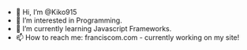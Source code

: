 - 👋 Hi, I’m @Kiko915
- 👀 I’m interested in Programming.
- 🌱 I’m currently learning Javascript Frameworks.
- 📫 How to reach me: franciscom.com - currently working on my site!

<!---
Kiko915/Kiko915 is a ✨ special ✨ repository because its `README.md` (this file) appears on your GitHub profile.
You can click the Preview link to take a look at your changes.
--->
